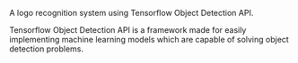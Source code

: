 A logo recognition system using Tensorflow Object Detection API.

Tensorflow Object Detection API is a framework made for easily implementing machine learning models which are capable of solving object detection problems.
